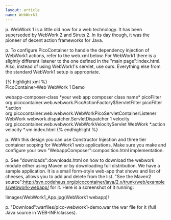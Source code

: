 ```yaml
---
layout: article
name: WebWork1
---
```


p. WebWork 1 is a little old now for a web technology. It has been superseded by WebWork 2 and Struts 2. In its day though, it was the pioneer of decent action frameworks for Java.

p. To configure PicoContainer to handle the dependency injection of WebWork1 actions, refer to the web.xml below. For WebWork1 there is a slightly different listener to the one defined in the "main page":index.html. Also, instead of using WebWork1's servlet, use ours. Everything else from the standard WebWork1 setup is appropriate.

{% highlight xml %}
<web-app>  
  <display-name>PicoContainer-Web WebWork 1 Demo</display-name>  
  
  <context-param>  
    <param-name>webapp-composer-class</param-name>  
    <param-value>*your web app composer class name*</param-value>  
  </context-param>  
  
  <filter>  
    <filter-name>picoFilter</filter-name>  
    <filter-class>org.picocontainer.web.webwork.PicoActionFactory$ServletFilter</filter-class>  
  </filter>  
  
  <filter-mapping>  
    <filter-name>picoFilter</filter-name>  
    <url-pattern>*.action</url-pattern>  
  </filter-mapping>  
  
  <listener>  
    <listener-class>org.picocontainer.web.webwork.WebWorkPicoServletContainerListener</listener-class>  
  </listener>  
  
  <servlet>  
    <servlet-name>WebWork</servlet-name>  
    <servlet-class>webwork.dispatcher.ServletDispatcher</servlet-class>  
    <load-on-startup>1</load-on-startup>  
  </servlet>  
  
  <servlet>  
    <servlet-name>velocity</servlet-name>  
    <servlet-class>org.picocontainer.web.webwork.WebWorkVelocityServlet</servlet-class>  
  </servlet>  
  
  <servlet-mapping>  
    <servlet-name>WebWork</servlet-name>  
    <url-pattern>*.action</url-pattern>  
  </servlet-mapping>  
  
  <servlet-mapping>  
    <servlet-name>velocity</servlet-name>  
    <url-pattern>*.vm</url-pattern>  
  </servlet-mapping>  
  
  <welcome-file-list>  
    <welcome-file>index.html</welcome-file>  
  </welcome-file-list>  
  
</web-app> 
{% endhighlight %}
 

p. With this design you can use Constructor Injection and three tier container scoping for WebWork1 web applications. Make sure you make and configure your own "WebappComposer":composition.html implementation.

p. See "downloads":downloads.html on how to download the webwork module either using Maven or by downloading full distribution.
We have a sample application. It is a small form-style web-app that shows and list of cheeses, allows you to add and delete from the list. "See the Maven2 source":http://svn.codehaus.org/picocontainer/java/2.x/trunk/web/examples/webwork-webapp/ for it. Here is a screenshot of it running:

!images/WebWork1_App.jpg(WebWork1 webapp)!

p. "Download":warfiles/pico-webwork1-demo.war the war file for it (full Java source in WEB-INF/classes).